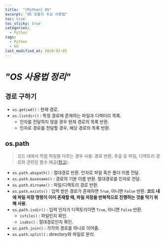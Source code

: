 ```yaml
---
title:  "[Python] OS"
excerpt: "OS 모듈의 주요 사용법"
toc: true
toc_sticky: true
categories:
  - Python
tags:
  - Python
  - OS
last_modified_at: 2020-03-03
---
```








# _"OS 사용법 정리"_



## 경로 구하기

* `os.getcwd()` : 현재 경로.
* `os.listdir()` : 특정 경로에 존재하는 파일과 디렉터리 목록.
  * 인자를 전달하지 않을 경우 현재 경로의 목록 반환.
  * 인자로 경로를 전달할 경우, 해당 경로의 목록 반환.



## os.path

> 코드 내에서 직접 파일을 다루는 경우 사용. 경로 반환, 추출 등 파일, 디렉토리 경로와 관련된 함수 제공([참고](https://yeo0.github.io/pg/2018/11/21/%ED%8C%8C%EC%9D%B4%EC%8D%AC-os.path-%EB%AA%A8%EB%93%88/)).



* `os.path.abspath()` : 절대경로 반환. 인자로 파일 혹은 폴더 이름 전달.
* `os.path.basename()` : 경로의 기본 이름 반환. 절대경로를 인자로 전달.
* `os.path.dirname()` : 파일/디렉토리 경로 반환.
* `os.path.exists()` : 입력 받은 경로가 존재하면 `True`, 아니면 `False` 반환. **코드 내에 파일 저장 명령이 이미 존재할 때, 파일 저장을 반복적으로 진행하는 것을 막기 위해 사용**.
* `os.path.isdir()` : 입력 인자가 디렉토리이면 `True`, 아니면 `False` 반환.
  * `isfile()` : 파일인지 확인.
  * `isabs()` : 절대경로인지 확인.
* `os.path.join()` : 각각의 경로를 하나로 이어줌.
* `os.path.split()` : directory와 파일로 분리.